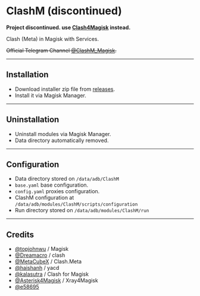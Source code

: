 # ClashM (discontinued)
 **Project discontinued. use [Clash4Magisk](https://github.com/Kry9toN/Clash4Magisk) instead.**
 
 Clash (Meta) in Magisk with Services.
 
 ~~Official Telegram Channel [@ClashM_Magisk](https://t.me/ClashM_Magisk).~~
 
---
## Installation
  - Download installer zip file from [releases](https://github.com/adiprasetya/ClashM/releases).
  - Install it via Magisk Manager.

---
## Uninstallation
  - Uninstall modules via Magisk Manager.
  - Data directory automatically removed.

---
## Configuration
  - Data directory stored on `/data/adb/ClashM`
  - `base.yaml` base configuration.
  - `config.yaml` proxies configuration.
  - ClashM configuration at `/data/adb/modules/ClashM/scripts/configuration`
  - Run directory stored on `/data/adb/modules/ClashM/run`

---
## Credits
  - [@topjohnwu](https://github.com/topjohnwu) / Magisk
  - [@Dreamacro](https://github.com/Dreamacro) / clash
  - [@MetaCubeX](https://github.com/MetaCubeX) / Clash.Meta
  - [@haishanh](https://github.com/haishanh) / yacd
  - [@kalasutra](https://github.com/kalasutra) / Clash for Magisk
  - [@Asterisk4Magisk](https://github.com/Asterisk4Magisk) / Xray4Magisk
  - [@e58695](https://t.me/e58695)
  
